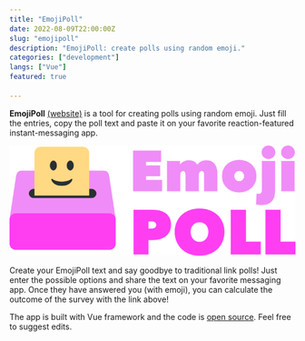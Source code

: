 ```yaml
---
title: "EmojiPoll"
date: 2022-08-09T22:00:00Z
slug: "emojipoll"
description: "EmojiPoll: create polls using random emoji."
categories: ["development"]
langs: ["Vue"]
featured: true

---
```


__EmojiPoll__ [(website)](https://emojipoll.jacksalici.com) is a tool for creating polls using random emoji. Just fill the entries, copy the poll text and paste it on your favorite reaction-featured instant-messaging app.  

![](https://raw.githubusercontent.com/jacksalici/emojipoll/main/emoji-poll/public/logo2.png)

Create your EmojiPoll text and say goodbye to traditional link polls! Just enter the possible options and share the text on your favorite messaging app. Once they have answered you (with emoji), you can calculate the outcome of the survey with the link above!

The app is built with Vue framework and the code is [open source](https://github.com/jacksalici/emojipoll). Feel free to suggest edits.

